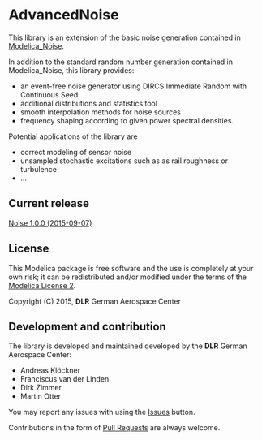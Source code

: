 AdvancedNoise
=====

This library is an extension of the basic noise generation contained in [Modelica_Noise](https://github.com/DLR-SR/Noise).

In addition to the standard random number generation contained in Modelica_Noise, this library provides:
- an event-free noise generator using DIRCS Immediate Random with Continuous Seed
- additional distributions and statistics tool
- smooth interpolation methods for noise sources
- frequency shaping according to given power spectral densities.

Potential applications of the library are
- correct modeling of sensor noise
- unsampled stochastic excitations such as as rail roughness or turbulence
- ...

## Current release

[Noise 1.0.0 (2015-09-07)](https://github.com/DLR-SR/AdvancedNoise/archive/v1.0.0.zip)

## License

This Modelica package is free software and the use is completely at your own risk;
it can be redistributed and/or modified under the terms of the [Modelica License 2](https://modelica.org/licenses/ModelicaLicense2).


Copyright (C) 2015, **DLR** German Aerospace Center

## Development and contribution

The library is developed and maintained developed by the **DLR** German Aerospace Center:

 - Andreas Klöckner
 - Franciscus van der Linden
 - Dirk Zimmer
 - Martin Otter

You may report any issues with using the [Issues](../../issues) button.

Contributions in the form of [Pull Requests](../../pulls) are always welcome.
